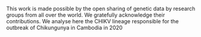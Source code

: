 This work is made possible by the open sharing of genetic data by research groups from all over the world. We gratefully acknowledge their contributions.
We analyse here the CHIKV lineage responsible for the outbreak of Chikungunya in Cambodia in 2020